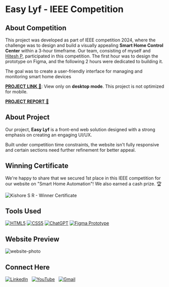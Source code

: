 # Easy Lyf - IEEE Competition

## About Competition
This project was developed as part of IEEE competition 2024, where the challenge was to design and build a visually appealing **Smart Home Control Center** within a 3-hour timeframe. Our team, consisting of myself and <a href="https://github.com/Hitesh-PSG" target="_blank">Hitesh P</a>, participated in this competition. The first hour was to design the prototype on Figma, and the following 2 hours were dedicated to building it.

The goal was to create a user-friendly interface for managing and monitoring smart home devices

<a href="https://myeasylyf.web.app/" target="_blank">**PROJECT LINK** 🚀</a>: View only on **desktop mode**. This project is not optimized for mobile.

<a href="https://drive.google.com/file/d/1I0GMU_B0VRyMhnBYG06IY21YOl_zmhAv/view?usp=drivesdk" target="_blank">**PROJECT REPORT** 📑</a>

## About Project
Our project, **Easy Lyf** is a front-end web solution designed with a strong emphasis on creating an engaging UI/UX.

Built under competition time constraints, the website isn't fully responsive and certain sections need further refinement for better appeal.

## Winning Certificate
We're happy to share that we secured 1st place in this IEEE competition for our website on "Smart Home Automation"! We also earned a cash prize. 🏆

![Kishore S R - Winner Certificate](https://github.com/codingstella/personal-blog-website/assets/113582974/c10f3b4a-7174-4c52-965a-03d755500ef0)

## Tools Used
[![HTML5](https://img.shields.io/badge/html5%20-%23E34F26.svg?&style=for-the-badge&logo=html5&logoColor=white)](/)
[![CSS5](https://img.shields.io/badge/css5%20-%231572B6.svg?&style=for-the-badge&logo=css3&logoColor=white)](/)
[![ChatGPT](https://img.shields.io/badge/ChatGPT-3D7BF7?style=for-the-badge&logo=openai&logoColor=white)](/)
[![Figma Prototype](https://img.shields.io/badge/Figma-Prototype-F24E1E?style=for-the-badge&logo=figma&logoColor=white)](https://www.figma.com/file/7qYoO2zwx4CtFWCZKkuSxt?type=design)

## Website Preview
![website-photo](https://github.com/codingstella/personal-blog-website/assets/113582974/7f232410-0eb4-4172-9019-47fc5518b098)

## Connect Here
[![LinkedIn](https://img.shields.io/badge/linkedin%20-%230077B5.svg?style=for-the-badge&logo=linkedin&logoColor=white)](https://www.linkedin.com/in/Kishore-SR) &nbsp;
[![YouTube](https://img.shields.io/badge/Youtube-%23FF0000.svg?style=for-the-badge&logo=YouTube&logoColor=white)](https://www.youtube.com/@Kishore-S-R) &nbsp;
[![Gmail](https://img.shields.io/badge/Gmail-D14836?style=for-the-badge&logo=gmail&logoColor=white&color=red)](mailto:kishoresr47@gmail.com)
